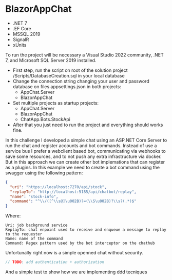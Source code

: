 # BlazorAppChat

* .NET 7
* .EF Core
* MSSQL 2019
* SignalR 
* xUnits

To run the project will be necessary a Visual Studio 2022 community, .NET 7, and Microsoft SQL Server 2019 installed.
* First step, run the script on root of the solution project /Scripts/DatabaseCreation.sql in your local database
* Change the connection string changing your user and password database on files appsettings.json in both projects:
  * AppChat.Server 
  * BlazorAppChat
* Set multiple projects as startup projects:
  * AppChat.Server 
  * BlazorAppChat
  * ChatApp.Bots.StockApi
* After that you just need to run the project and everything should works fine.

In this challenge I developed a simple chat using an ASP.NET Core Server to run the chat and register accounts and bot commands.
Instead of use a service bus I prefer a webclient based bot, communicating via webhooks to save some resources, and to not push any extra infrastructure via docker.
But in this approach we can create other bot implemations that can register as a plugins. In this example we need to create a bot command using the swagger using the following pattern:


```json
{
  "uri": "https://localhost:7270/api/stock",
  "replayTo": "http://localhost:5185/api/chatbot/replay",
  "name": "stock-info",
  "command": "^\\/([^\\s@]\u002B)?=(\\S\u002B)?\\s?(.*)$"
}
```

Where:

```
Uri: job background service
ReplayTo: chat enpoint used to receive and enqueue a message to replay to the requester
Name: name of the command
Command: Regex pattern used by the bot interceptor on the chathub
```

Unfortunally right now is a simple openned chat without security. 
``` C#
// TODO: add authentication + authorization
```

And a simple test to show how we are implementing ddd tecniques
